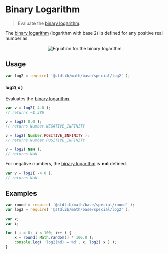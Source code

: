 Binary Logarithm
===

> Evaluate the [binary logarithm][binary-logarithm].

<!-- <intro> -->

The [binary logarithm][binary-logarithm] (logarithm with base 2) is defined for any positive real number as

<!-- <equation class="equation" label="eq:binary_logarithm" align="center" raw="\quad \log_{2} \left( x \right) = y \quad \text{s.t.} \quad 2^y = x" alt="Equation for the binary logarithm."> -->

<div class="equation" align="center" data-raw-text="\quad \log_{2} \left( x \right) = y \quad \text{s.t.} \quad 2^y = x" data-equation="eq:binary_logarithm">
	<img src="" alt="Equation for the binary logarithm.">
	<br>
</div>

<!-- </equation> -->

<!-- </intro> -->

<!-- <usage> -->

## Usage

``` javascript
var log2 = require( '@stdlib/math/base/special/log2' );
```

#### log2( x )

Evaluates the [binary logarithm][binary-logarithm].

``` javascript
var v = log2( 4.0 );
// returns ~1.386

v = log2( 0.0 );
// returns Number.NEGATIVE_INFINITY

v = log2( Number.POSITIVE_INFINITY );
// returns Number.POSITIVE_INFINITY

v = log2( NaN );
// returns NaN
```

For negative numbers, the [binary logarithm][binary-logarithm] is __not__ defined.

``` javascript
var v = log2( -4.0 );
// returns NaN
```

<!-- </usage> -->


<!-- <examples> -->

## Examples

``` javascript
var round = require( '@stdlib/math/base/special/round' );
var log2 = require( '@stdlib/math/base/special/log2' );

var x;
var i;

for ( i = 0; i < 100; i++ ) {
    x = round( Math.random() * 100.0 );
    console.log( 'log2(%d) = %d', x, log2( x ) );
}
```

<!-- </examples> -->


<!-- <links> -->

[binary-logarithm]: https://en.wikipedia.org/wiki/Binary_logarithm

<!-- </links> -->
